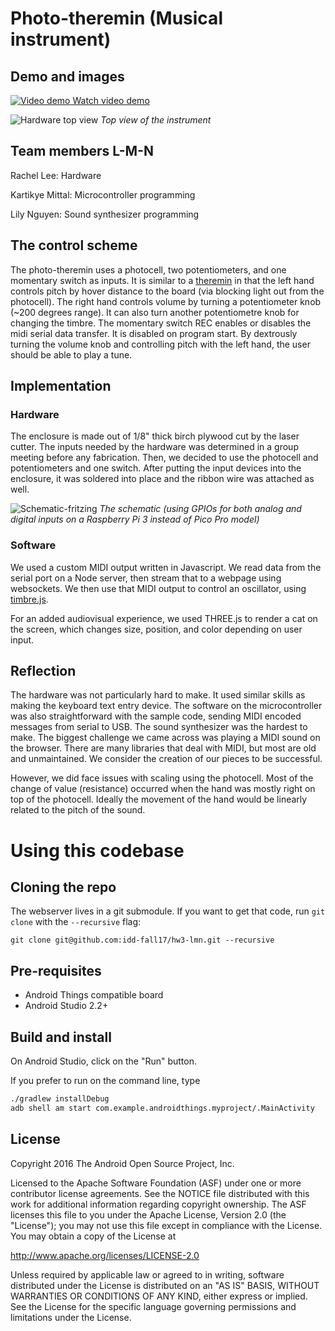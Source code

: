 # Photo-theremin (Musical instrument)

## Demo and images

[![Video demo](https://raw.githubusercontent.com/idd-fall17/hw3-lmn/master/media/demo-thumb.JPG) Watch video demo](https://youtu.be/CjBjLMEMnmk)

![Hardware top view](https://raw.githubusercontent.com/idd-fall17/hw3-lmn/master/media/hardware_top.jpg)
_Top view of the instrument_

## Team members L-M-N

Rachel Lee: Hardware

Kartikye Mittal: Microcontroller programming

Lily Nguyen: Sound synthesizer programming

## The control scheme

The photo-theremin uses a photocell, two potentiometers, and one momentary switch as inputs.
It is similar to a [theremin](https://www.youtube.com/watch?v=ajM4vYCZMZk) in that the left hand controls pitch by hover distance to the board (via blocking light out from the photocell).
The right hand controls volume by turning a potentiometer knob (~200 degrees range).
It can also turn another potentiometre knob for changing the timbre.
The momentary switch REC enables or disables the midi serial data transfer. It is disabled on program start.
By dextrously turning the volume knob and controlling pitch with the left hand, the user should be able to play a tune. 

## Implementation

### Hardware

The enclosure is made out of 1/8" thick birch plywood cut by the laser cutter.
The inputs needed by the hardware was determined in a group meeting before any fabrication.
Then, we decided to use the photocell and potentiometers and one switch.
After putting the input devices into the enclosure, it was soldered into place and the ribbon wire was attached as well.

![Schematic-fritzing](https://raw.githubusercontent.com/idd-fall17/hw3-lmn/master/media/schematic-fritzing.png)
_The schematic (using GPIOs for both analog and digital inputs on a Raspberry Pi 3 instead of Pico Pro model)_

### Software

We used a custom MIDI output written in Javascript. We read data from the serial port on a Node server, then stream that to a webpage using websockets. We then use that MIDI output to control an oscillator, using [timbre.js](https://github.com/mohayonao/timbre.js/).

For an added audiovisual experience, we used THREE.js to render a cat on the screen, which changes size, position, and color depending on user input.

## Reflection

The hardware was not particularly hard to make.
It used similar skills as making the keyboard text entry device.
The software on the microcontroller was also straightforward with the sample code, sending MIDI encoded messages from 
serial to USB.
The sound synthesizer was the hardest to make. The biggest challenge we came across was playing a MIDI sound on the browser. There are many libraries that deal with MIDI, but most are old and unmaintained.
We consider the creation of our pieces to be successful.

However, we did face issues with scaling using the photocell. Most of the change of value (resistance) occurred when the hand was mostly right on top of the photocell. Ideally the movement of the hand would be linearly related to the pitch of the sound.

# Using this codebase

## Cloning the repo

The webserver lives in a git submodule. If you want to get that code, run `git clone` with the `--recursive` flag:

```
git clone git@github.com:idd-fall17/hw3-lmn.git --recursive
```

## Pre-requisites

- Android Things compatible board
- Android Studio 2.2+


## Build and install

On Android Studio, click on the "Run" button.

If you prefer to run on the command line, type

```bash
./gradlew installDebug
adb shell am start com.example.androidthings.myproject/.MainActivity
```

## License

Copyright 2016 The Android Open Source Project, Inc.

Licensed to the Apache Software Foundation (ASF) under one or more contributor
license agreements.  See the NOTICE file distributed with this work for
additional information regarding copyright ownership.  The ASF licenses this
file to you under the Apache License, Version 2.0 (the "License"); you may not
use this file except in compliance with the License.  You may obtain a copy of
the License at

  http://www.apache.org/licenses/LICENSE-2.0

Unless required by applicable law or agreed to in writing, software
distributed under the License is distributed on an "AS IS" BASIS, WITHOUT
WARRANTIES OR CONDITIONS OF ANY KIND, either express or implied.  See the
License for the specific language governing permissions and limitations under
the License.
